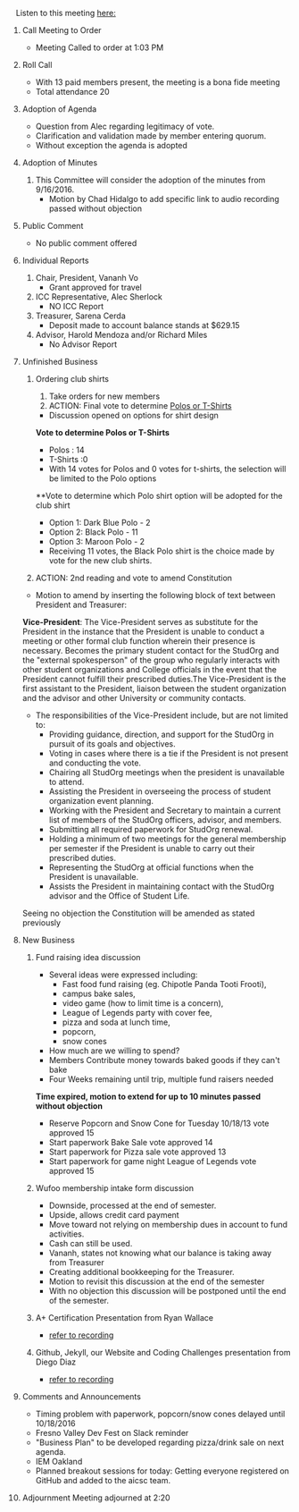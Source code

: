 &nbsp;&nbsp;&nbsp;Listen to this meeting [here:](https://fccdl.in/iPvoj2r1R)

1. Call Meeting to Order
	* Meeting Called to order at 1:03 PM
2. Roll Call
	* With 13 paid members present, the meeting is a bona fide meeting
	* Total attendance 20 
3. Adoption of Agenda
	* Question from Alec regarding legitimacy of vote. 
	* Clarification and validation made by member entering quorum.
	* Without exception the agenda is adopted

4. Adoption of Minutes
	
	1. This Committee will consider the adoption of the minutes from 9/16/2016.
		* Motion by Chad Hidalgo to add specific link to audio recording passed without objection
		
5. Public Comment
	* No public comment offered

6. Individual Reports
	
	1. Chair, President, Vananh Vo
		* Grant approved for travel
	1. ICC Representative, Alec Sherlock
		* NO ICC Report
	1. Treasurer, Sarena Cerda
		* Deposit made to account balance stands at $629.15
	1. Advisor, Harold Mendoza and/or Richard Miles
		* No Advisor Report
		
7. Unfinished Business
	
   1. Ordering club shirts
      1. Take orders for new members
      2. ACTION: Final vote to determine 
	  [Polos or T-Shirts](https://docs.google.com/document/d/1yDrCsKYnoB-00DR8GVowK0qwlq9z5ZUKd3SvqF4nZdQ/edit)
		* Discussion opened on options for shirt design
		
		**Vote to determine Polos or T-Shirts**
		* Polos : 14
		* T-Shirts :0
		* With 14 votes for Polos and 0 votes for t-shirts, the selection will be limited to the Polo options
		
		**Vote to determine which Polo shirt option will be adopted for the club shirt
		* Option 1: Dark Blue Polo - 2
		* Option 2: Black Polo - 11
		* Option 3: Maroon Polo - 2
		* Receiving 11 votes, the Black Polo shirt is the choice made by vote for the new club shirts.
   2. ACTION: 2nd reading and vote to amend Constitution
   
	* Motion to amend by inserting the following block of text between President and Treasurer:
	
	**Vice-President**: The Vice-President serves as substitute for the President in the instance that the President is unable to conduct a meeting or other formal club function wherein their presence is necessary. Becomes the primary student contact for the StudOrg and the "external spokesperson" of the group who regularly interacts with other student organizations and College officials in the event that the President cannot fulfill their prescribed duties.The Vice-President is the first assistant to the President, liaison between the student organization and the advisor and other University or community contacts.
	* The responsibilities of the Vice-President include, but are not limited to:
		* Providing guidance, direction, and support for the StudOrg in pursuit of its goals and objectives.
		* Voting in cases where there is a tie if the President is not present and conducting the vote.
		* Chairing all StudOrg meetings when the president is unavailable to attend.
		* Assisting the President in overseeing the process of student organization event planning.
		* Working with the President and Secretary to maintain a current list of members of the StudOrg officers, advisor, and members.
		* Submitting all required paperwork for StudOrg renewal.
		* Holding a minimum of two meetings for the general membership per semester if the President is unable to carry out their prescribed duties.
		* Representing the StudOrg at official functions when the President is unavailable.
		* Assists the President in maintaining contact with the StudOrg advisor and the Office of Student Life.	
		
	Seeing no objection the Constitution will be amended as stated previously
	
8. New Business

	1. Fund raising idea discussion
		* Several ideas were expressed including:		
			+ Fast food fund raising (eg. Chipotle Panda Tooti Frooti), 
			+ campus bake sales,
			+ video game (how to limit time is a concern), 
			+ League of Legends party with cover fee, 
			+ pizza and soda at lunch time, 
			+ popcorn, 
			+ snow cones
		* How much are we willing to spend?
		* Members Contribute money towards baked goods if they can't bake
		* Four Weeks remaining until trip, multiple fund raisers needed
		
		**Time expired, motion to extend for up to 10 minutes passed without objection**
		* Reserve Popcorn and Snow Cone for Tuesday 10/18/13 vote approved 15
		* Start paperwork Bake Sale vote approved 14
		* Start paperwork for Pizza sale vote approved 13
		* Start paperwork for game night League of Legends vote approved 15
	
 	2. Wufoo membership intake form discussion
		* Downside, processed at the end of semester.
		* Upside, allows credit card payment
		* Move toward not relying on membership dues in account to fund activities.
		* Cash can still be used.
		* Vananh, states not knowing what our balance is taking away from Treasurer
		* Creating additional bookkeeping for the Treasurer.
		* Motion to revisit this discussion at the end of the semester
		* With no objection this discussion will be postponed until the end of the semester.
	
	3. A+ Certification Presentation from Ryan Wallace
		* [refer to recording](https://fccdl.in/iPvoj2r1R)
	4. Github, Jekyll, our Website and Coding Challenges presentation from Diego Diaz
		* [refer to recording](https://fccdl.in/iPvoj2r1R)

9. Comments and Announcements
	* Timing problem with paperwork, popcorn/snow cones delayed until 10/18/2016
	* Fresno Valley Dev Fest on Slack reminder
	* "Business Plan" to be developed regarding pizza/drink sale on next agenda.
	* IEM Oakland
	* Planned breakout sessions for today:
		Getting everyone registered on GitHub and added to the aicsc team.

10. Adjournment
	Meeting adjourned at 2:20 

